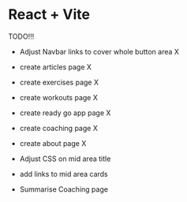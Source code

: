 # React + Vite
TODO!!!

- Adjust Navbar links to cover whole button area X

- create articles page X
- create exercises page X
- create workouts page X
- create ready go app page X
- create coaching page X
- create about page X

- Adjust CSS on mid area title
- add links to mid area cards
- Summarise Coaching page